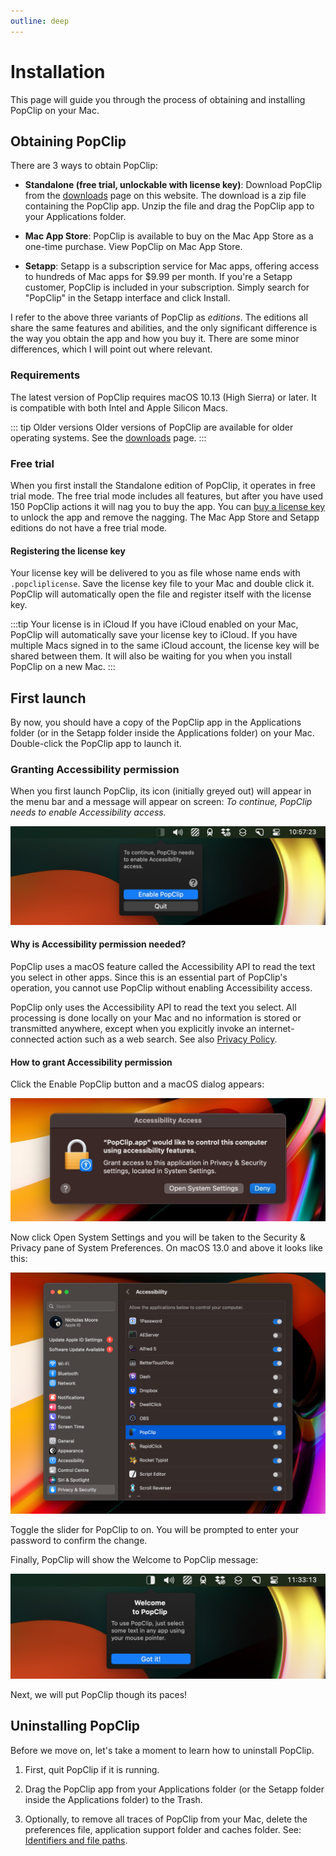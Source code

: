 ```yaml
---
outline: deep
---
```


<script setup>
  import Link from "/components/Link.vue";
</script>

# Installation

This page will guide you through the process of obtaining and installing PopClip
on your Mac.

## Obtaining PopClip

There are 3 ways to obtain PopClip:

- **Standalone (free trial, unlockable with license key)**: Download
  PopClip from the [downloads](/download) page on this website. The download is
  a zip file containing the PopClip app. Unzip the file and drag the PopClip app
  to your Applications folder.

- **Mac App Store**: PopClip is available to buy on the Mac App Store as a
  one-time purchase. <Link k="mas.storeUrl">View PopClip on Mac App Store</Link>.

- **Setapp**: <Link k="setapp.referralUrl">Setapp</Link> is a subscription service for Mac apps, offering access
  to hundreds of Mac apps for $9.99 per month. If you're a Setapp customer,
  PopClip is included in your subscription. Simply search for "PopClip" in the
  Setapp interface and click Install.

I refer to the above three variants of PopClip as *editions*. The editions all share the same features and
abilities, and the only significant difference is the way you obtain the app and
how you buy it. There are some minor differences, which I will point
out where relevant.

### Requirements

The latest version of PopClip requires macOS 10.13 (High Sierra) or later. It is
compatible with both Intel and Apple Silicon Macs.

::: tip Older versions
Older versions of PopClip are available for older operating systems. See
the [downloads](/download) page.
:::

### Free trial

When you first install the Standalone edition of PopClip, it operates in free
trial mode. The free trial mode includes all features, but after you have used
150 PopClip actions it will nag you to buy the app. You can
[buy a license key](/buy) to unlock the app and remove the nagging. The Mac App
Store and Setapp editions do not have a free trial mode.

#### Registering the license key

Your license key will be delivered to you as file whose name ends with
`.popcliplicense`. Save the license key file to your Mac and double click it.
PopClip will automatically open the file and register itself with the license
key.

<!-- #### Standalone edition will detect Mac App Store purchase

If you bought PopClip on the Mac App Store, then on first launch PopClip will save a separate copy of your Mac App Store receipt to your Mac. This receipt will be detected by the Standalone edition of PopClip if you ever switch to it, for example to test a beta. This means that you can switch between the Mac App Store and Standalone editions without having to buy a license. -->

:::tip Your license is in iCloud
If you have iCloud enabled on your Mac, PopClip will automatically save your license key to iCloud. If you have multiple Macs signed in to the same iCloud account, the license key will be shared between them. It will also be waiting for you when you install PopClip on a new Mac.
:::

## First launch

By now, you should have a copy of the PopClip app in the Applications folder (or
in the Setapp folder inside the Applications folder) on your Mac. Double-click
the PopClip app to launch it.

### Granting Accessibility permission

When you first launch PopClip, its icon (initially greyed out) will appear in
the menu bar and a message will appear on screen: _To continue, PopClip needs to
enable Accessibility access._

![Accessibility request message](shot-ax-request.png "PopClip requesting Accessibility permission")

#### Why is Accessibility permission needed?

PopClip uses a macOS feature called the Accessibility API to read the text you
select in other apps. Since this is an essential part of PopClip's operation,
you cannot use PopClip without enabling Accessibility access.

PopClip only uses the Accessibility API to read the text you select. All
processing is done locally on your Mac and no information is stored or
transmitted anywhere, except when you explicitly invoke an internet-connected
action such as a web search. See also [Privacy Policy](/privacy).

#### How to grant Accessibility permission

Click the Enable PopClip button and a macOS dialog appears:

![Accessibility request dialog](shot-ax-dialog.jpg "macOS Accessibility Access dialog")

Now click Open System Settings and you will be taken to the Security & Privacy
pane of System Preferences. On macOS 13.0 and above it looks like this:

![Accessibility settings](shot-ax-settings.png "macOS Accessibility settings in the Privacy & Security pane")

Toggle the slider for PopClip to on. You will be prompted to enter your password
to confirm the change.

Finally, PopClip will show the Welcome to PopClip message:

![Welcome to PopClip](shot-welcome.png "Welcome to PopClip message")

Next, we will put PopClip though its paces!

## Uninstalling PopClip

Before we move on, let's take a moment to learn how to uninstall PopClip.

1. First, quit PopClip if it is running.

2. Drag the PopClip app from your Applications folder (or the Setapp folder inside the Applications folder) to the Trash.

3. Optionally, to remove all traces of PopClip from your Mac, delete the preferences file, application support folder and caches folder. See: [Identifiers and file paths](/kb/files).
